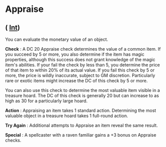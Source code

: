 # Appraise

## ( [Int](../gettingStarted.md#_intelligence))

You can evaluate the monetary value of an object.

**Check** : A DC 20 Appraise check determines the value of a common item. If you succeed by 5 or more, you also determine if the item has magic properties, although this success does not grant knowledge of the magic item's abilities. If your fail the check by less than 5, you determine the price of that item to within 20% of its actual value. If you fail this check by 5 or more, the price is wildly inaccurate, subject to GM discretion. Particularly rare or exotic items might increase the DC of this check by 5 or more.

You can also use this check to determine the most valuable item visible in a treasure hoard. The DC of this check is generally 20 but can increase to as high as 30 for a particularly large hoard.

**Action** : Appraising an item takes 1 standard action. Determining the most valuable object in a treasure hoard takes 1 full-round action.

**Try Again** : Additional attempts to Appraise an item reveal the same result.

**Special** : A spellcaster with a raven familiar gains a +3 bonus on Appraise checks.

